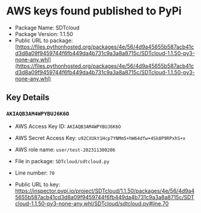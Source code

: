 # AWS keys found published to PyPi

* Package Name: SDTcloud
* Package Version: 1.1.50
* Public URL to package: [https://files.pythonhosted.org/packages/4e/56/4d9a45655b587acb41cd3d8a09f9459744f6fb449da4b731c9a3a8a8715c/SDTcloud-1.1.50-py3-none-any.whl](https://files.pythonhosted.org/packages/4e/56/4d9a45655b587acb41cd3d8a09f9459744f6fb449da4b731c9a3a8a8715c/SDTcloud-1.1.50-py3-none-any.whl)

## Key Details

### `AKIAQB3AM4WPYBUJ6K6O`

* AWS Access Key ID: `AKIAQB3AM4WPYBUJ6K6O`
* AWS Secret Access Key: `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` 
* AWS role name: `user/test-202311300206`
* File in package: `SDTcloud/sdtcloud.py`
* Line number: `70`

* Public URL to key: https://inspector.pypi.io/project/SDTcloud/1.1.50/packages/4e/56/4d9a45655b587acb41cd3d8a09f9459744f6fb449da4b731c9a3a8a8715c/SDTcloud-1.1.50-py3-none-any.whl/SDTcloud/sdtcloud.py#line.70


